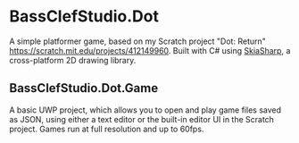 # BassClefStudio.Dot
A simple platformer game, based on my Scratch project "Dot: Return" https://scratch.mit.edu/projects/412149960. Built with C# using [SkiaSharp](https://github.com/mono/SkiaSharp), a cross-platform 2D drawing library.
## BassClefStudio.Dot.Game
A basic UWP project, which allows you to open and play game files saved as JSON, using either a text editor or the built-in editor UI in the Scratch project. Games run at full resolution and up to 60fps.
